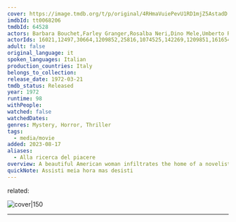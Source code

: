 ```yaml
---
cover: https://image.tmdb.org/t/p/original/4RHmaVuiePevU1RD1mjZ5AstadD.jpg
imdbId: tt0068206
tmdbId: 64528
actors: Barbara Bouchet,Farley Granger,Rosalba Neri,Dino Mele,Umberto Raho,Patrizia Viotti,Nino Segurini,Petar Martinovitch,Bruno Alias
actorIds: 16021,12497,30664,1209852,25816,1074525,142269,1209851,1616540
adult: false
original_language: it
spoken_languages: Italian
production_countries: Italy
belongs_to_collection:  
release_date: 1972-03-21
tmdb_status: Released
year: 1972
runtime: 98
withPeople:  
watched: false
watchedDates:  
genres: Mystery, Horror, Thriller
tags: 
  - media/movie
added: 2023-08-17
aliases: 
  - Alla ricerca del piacere
overview: A beautiful American woman infiltrates the home of a novelist and his wife so she can investigate the disappearance of her lover — who was her employers’ previous secretary — and soon finds herself the target of the couple's erotic desires and a murder plot.
quickNote: Assisti meia hora mas desisti
---
```

related: 

![cover|150](https://image.tmdb.org/t/p/original/4RHmaVuiePevU1RD1mjZ5AstadD.jpg)
***
